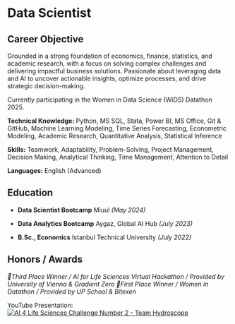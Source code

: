 Data Scientist
================================

Career Objective
-------------------------
Grounded in a strong foundation of economics, finance, statistics, and academic research, with a focus on solving complex challenges and delivering impactful business solutions. Passionate about leveraging data and AI to uncover actionable insights, optimize processes, and drive strategic decision-making. 

Currently participating in the Women in Data Science (WiDS) Datathon 2025.

**Technical Knowledge:** Python, MS SQL, Stata, Power BI, MS Office, Git & GitHub, Machine Learning Modeling,
Time Series Forecasting, Econometric Modeling, Academic Research, Quantitative Analysis, Statistical Inference

**Skills:** Teamwork, Adaptability, Problem-Solving, Project Management, Decision Making, Analytical Thinking, Time Management, Attention to Detail

**Languages:** English (Advanced)

Education
-------------------------
- **Data Scientist Bootcamp** Miuul *(May 2024)*
  
- **Data Analytics Bootcamp** Aygaz, Global AI Hub *(July 2023)* 

- **B.Sc., Economics**
  Istanbul Technical University *(July 2022)*  

Honors / Awards
-------------------------
*🥉Third Place Winner / AI for Life Sciences Virtual Hackathon / Provided by University of Vienna & Gradient Zero*
*🥇First Place Winner / Women in Datathon / Provided by UP School & Bitexen*

YouTube Presentation: 
[![AI 4 Life Sciences Challenge Number 2 - Team Hydroscope](https://img.youtube.com/vi/UTqxLyytgKM/0.jpg)](https://www.youtube.com/watch?v=UTqxLyytgKM)

